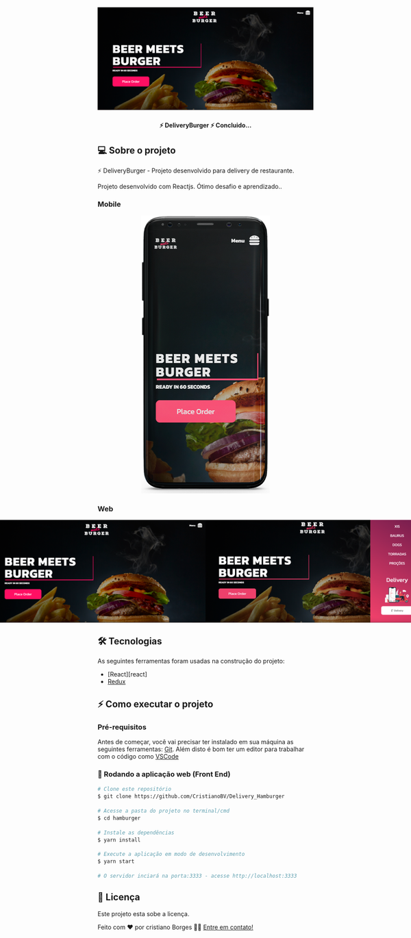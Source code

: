 <h1 align="center">
    <img alt="DeliveryBurger" title="#DeliveryBurger" src="./screen/web.png" />
</h1>

<h4 align="center">
 ⚡️ DeliveryBurger ⚡️ Concluido...
</h4>

## 💻 Sobre o projeto

⚡️ DeliveryBurger - Projeto desenvolvido para delivery de restaurante.

Projeto desenvolvido com Reactjs.
Ótimo desafio e aprendizado..

### Mobile

<p align="center">
  <img alt="DeliveryBurger" title="#DeliveryBurger" src="./screen/mobile.png" width="300px">
</p>

### Web

<p align="center" style="display: flex; align-items: flex-start; justify-content: center;">
  <img alt="DeliveryBurger" title="#DeliveryBurger" src="./screen/web.png" width="800px">
  <img alt="DeliveryBurger" title="#DeliveryBurger" src="./screen/web1.png" width="800px">
</p>

## 🛠 Tecnologias

As seguintes ferramentas foram usadas na construção do projeto:

- [React][react]
- [Redux][redux]

## ⚡️ Como executar o projeto

### Pré-requisitos

Antes de começar, você vai precisar ter instalado em sua máquina as seguintes ferramentas:
[Git](https://git-scm.com).
Além disto é bom ter um editor para trabalhar com o código como [VSCode][vscode]

### 🧭 Rodando a aplicação web (Front End)

```bash
# Clone este repositório
$ git clone https://github.com/CristianoBV/Delivery_Hamburger

# Acesse a pasta do projeto no terminal/cmd
$ cd hamburger

# Instale as dependências
$ yarn install

# Execute a aplicação em modo de desenvolvimento
$ yarn start

# O servidor inciará na porta:3333 - acesse http://localhost:3333
```

## 📝 Licença

Este projeto esta sobe a licença.

Feito com ❤️ por cristiano Borges 👋🏽 [Entre em contato!](https://www.linkedin.com/in/cristianobv/)

[reactjs]: https://reactjs.org
[redux]: https://redux.js.org/
[yarn]: https://yarnpkg.com/
[vscode]: https://code.visualstudio.com/
[vceditconfig]: https://marketplace.visualstudio.com/items?itemName=EditorConfig.EditorConfig
[license]: https://github.com/CristianoBV/privacy_policy
[vceslint]: https://marketplace.visualstudio.com/items?itemName=dbaeumer.vscode-eslint
